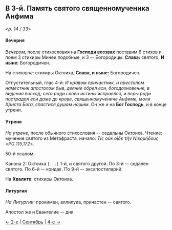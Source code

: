
## В 3-й. Память святого священномученика Анфима

<*p. 14 / 33*>

#### Вечерня

*Вечером*, после стихословия на **Господи воззвах** поставим 6 стихов и поем 3 стихиры Минеи подобные, 
и 3 -- Богородицы. **Слава:** святого, **И ныне:** Богородичен.

На *стиховне*: стихиры Октоиха, **Слава, и ныне:** Богородичен.

Отпустительный, глас 4-й: *И нравом причастник, и престолом наместник апостолом быв, деяние обрел еси, 
богодохновенне, в видения восход; сего ради слово истины исправляя, и веры ради пострадал еси даже до 
крове, священномучениче Анфиме, моли Христа Бога, спастися душам нашим*.
Он же и на **Бог Господь**, и в конце утрени.

#### Утреня

*На утрене*, после обычного стихословия -- седальны Октоиха. 
Чтение: мучение святого из Метафраста, начало: *Τίς οὐκ οἶδε τὴν Νικομήδους* <*PG 115,172*>. 

50-й псалом.

Канона 2: Октоиха `[...]` 1-й, и святого другой. 
По 3-й -- седален святого. 
По 6-й -- кондак. 
По 9-й -- эксапостиларий.

На **Хвалите**: стихиры Октоиха.

#### Литургия

*На Литургии*: прокимен, аллилуиа, причастен -- святого. 

Апостол же и Евангелие -- дня.

[← 2-е](09_02_MES.ru.md) | [Сентябрь](README.md#3-й) | [4-е →](09_04_MES.ru.md)

